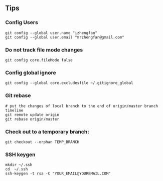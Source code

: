 Tips
---

### Config Users

```
git config --global user.name "izhengfan"
git config --global user.email "mrzhengfan@gmail.com"
```

### Do not track file mode changes 

```
git config core.fileMode false
```

### Config global ignore

```
git config --global core.excludesfile ~/.gitignore_global
```

### Git rebase

```
# put the changes of local branch to the end of origin/master branch timeline
git remote update origin
git rebase origin/master
```
### Check out to a temporary branch:

```
git checkout --orphan TEMP_BRANCH
```

### SSH keygen
```
mkdir ~/.ssh 
cd  ~/.ssh 
ssh-keygen -t rsa -C "YOUR_EMAIL@YOUREMAIL.COM"
```
